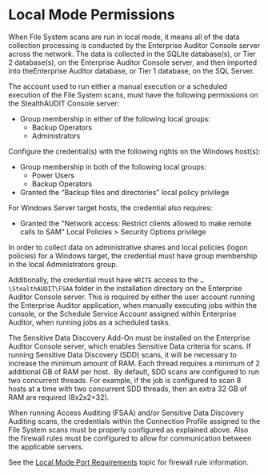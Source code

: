 # Local Mode Permissions

When File System scans are run in local mode, it means all of the data collection processing is
conducted by the Enterprise Auditor Console server across the network. The data is collected in the
SQLite database(s), or Tier 2 database(s), on the Enterprise Auditor Console server, and then
imported into theEnterprise Auditor database, or Tier 1 database, on the SQL Server.

The account used to run either a manual execution or a scheduled execution of the File System scans,
must have the following permissions on the StealthAUDIT Console server:

- Group membership in either of the following local groups:
    - Backup Operators
    - Administrators

Configure the credential(s) with the following rights on the Windows host(s):

- Group membership in both of the following local groups:
    - Power Users
    - Backup Operators
- Granted the “Backup files and directories” local policy privilege

For Windows Server target hosts, the credential also requires:

- Granted the "Network access: Restrict clients allowed to make remote calls to SAM" Local
  Policies > Security Options privilege

In order to collect data on administrative shares and local policies (logon policies) for a Windows
target, the credential must have group membership in the local Administrators group.

Additionally, the credential must have `WRITE` access to the `…\StealthAUDIT\FSAA` folder in the
installation directory on the Enterprise Auditor Console server. This is required by either the user
account running the Enterprise Auditor application, when manually executing jobs within the console,
or the Schedule Service Account assigned within Enterprise Auditor, when running jobs as a scheduled
tasks.

The Sensitive Data Discovery Add-On must be installed on the Enterprise Auditor Console server,
which enables Sensitive Data criteria for scans. If running Sensitive Data Discovery (SDD) scans, it
will be necessary to increase the minimum amount of RAM. Each thread requires a minimum of 2
additional GB of RAM per host.  By default, SDD scans are configured to run two concurrent threads.
For example, if the job is configured to scan 8 hosts at a time with two concurrent SDD threads,
then an extra 32 GB of RAM are required (8x2x2=32).

When running Access Auditing (FSAA) and/or Sensitive Data Discovery Auditing scans, the credentials
within the Connection Profile assigned to the File System scans must be properly configured as
explained above. Also the firewall rules must be configured to allow for communication between the
applicable servers.

See the
[Local Mode Port Requirements](/docs/accessanalyzer/11.6/requirements/solutions/filesystem/localmodeports.md)
topic for firewall rule information.
